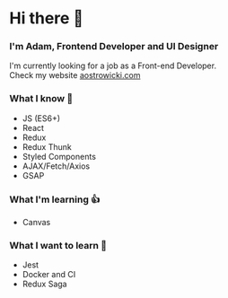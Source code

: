 # Hi there 👋 

### I'm Adam, Frontend Developer and UI Designer
I'm currently looking for a job as a Front-end Developer.</br>Check my website [aostrowicki.com](https://www.aostrowicki.com)

### What I know :muscle:
- JS (ES6+)
- React
- Redux
- Redux Thunk
- Styled Components
- AJAX/Fetch/Axios
- GSAP

### What I'm learning :thumbsup:
- Canvas

### What I want to learn :pray:
- Jest
- Docker and CI
- Redux Saga
